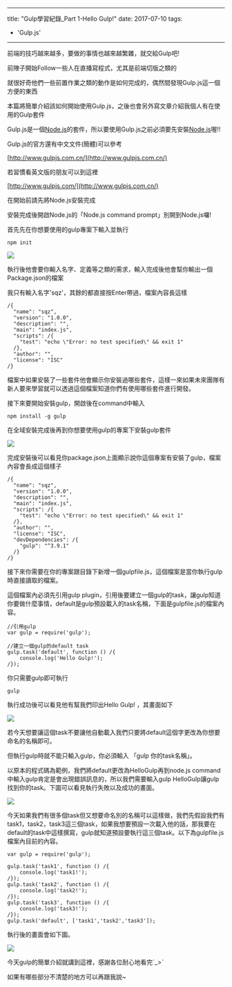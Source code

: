 
---
title: "Gulp學習紀錄_Part 1-Hello Gulp!"
date: 2017-07-10
tags: 
  - 'Gulp.js'
---

前端的技巧越來越多，要做的事情也越來越繁雜，就交給Gulp吧!

前陣子開始Follow一些人在直播寫程式，尤其是前端切版之類的

就很好奇他們一些前置作業之類的動作是如何完成的，偶然間發現Gulp.js這一個方便的東西

本篇將簡單介紹該如何開始使用Gulp.js，之後也會另外寫文章介紹我個人有在使用的Gulp套件

Gulp.js是一個[Node.js](https://nodejs.org/en/)的套件，所以要使用Gulp.js之前必須要先安裝[Node.js](https://nodejs.org/en/)喔!!

Gulp.js的官方還有中文文件(簡體)可以參考

[http://www.gulpjs.com.cn/](http://www.gulpjs.com.cn/)

若習慣看英文版的朋友可以到這裡

[http://www.gulpjs.com/](http://www.gulpjs.com.cn/)

在開始前請先將Node.js安裝完成

安裝完成後開啟Node.js的「Node.js command prompt」別開到Node.js囉!

首先先在你想要使用的gulp專案下輸入並執行

    npm init

![](/img/2017-213106/1499691073_2805.png)

執行後他會要你輸入名字、定義等之類的需求，輸入完成後他會幫你輸出一個Package.json的檔案

我只有輸入名字'sqz'，其餘的都直接按Enter帶過，檔案內容長這樣

    /{
      "name": "sqz",
      "version": "1.0.0",
      "description": "",
      "main": "index.js",
      "scripts": /{
        "test": "echo \"Error: no test specified\" && exit 1"
      /},
      "author": "",
      "license": "ISC"
    /}

檔案中如果安裝了一些套件他會顯示你安裝過哪些套件，這樣一來如果未來團隊有新人要來學習就可以透過這個檔案知道你們有使用哪些套件進行開發。

接下來要開始安裝gulp，開啟後在command中輸入

    npm install -g gulp

在全域安裝完成後再到你想要使用gulp的專案下安裝gulp套件

![](/img/2017-213106/1499690697_51864.png)

完成安裝後可以看見你package.json上面顯示說你這個專案有安裝了gulp，檔案內容會長成這個樣子

    /{
      "name": "sqz",
      "version": "1.0.0",
      "description": "",
      "main": "index.js",
      "scripts": /{
        "test": "echo \"Error: no test specified\" && exit 1"
      /},
      "author": "",
      "license": "ISC",
      "devDependencies": /{
        "gulp": "^3.9.1"
      /}
    /}
    

接下來你需要在你的專案跟目錄下新增一個gulpfile.js，這個檔案是當你執行gulp時直接讀取的檔案。

這個檔案內必須先引用gulp plugin，引用後要建立一個gulp的task，讓gulp知道你要做什麼事情，default是gulp預設載入的task名稱，下面是gulpfile.js的檔案內容。

    //引用gulp
    var gulp = require('gulp');
     
    //建立一個gulp的default task
    gulp.task('default', function () /{
        console.log('Hello Gulp!');
    /});

你只需要gulp即可執行

    gulp

執行成功後可以看見他有幫我們印出Hello Gulp! ，其畫面如下

![](/img/2017-213106/1499692307_31067.png)

若今天想要讓這個task不要讓他自動載入我們只要將default這個字更改為你想要命名的名稱即可。

但執行gulp時就不能只輸入gulp，你必須輸入 「gulp 你的task名稱」。

以原本的程式碼為範例，我們將default更改為HelloGulp再到node.js command中輸入gulp肯定是會出現錯誤訊息的，所以我們需要輸入gulp HelloGulp讓gulp找到你的task。下圖可以看見執行失敗以及成功的畫面。

![](/img/2017-213106/1499692626_48898.png)

今天如果我們有很多個task但又想要命名別的名稱可以這樣做，我們先假設我們有task1，task2，task3這三個task，如果我想要預設一次載入他的話，那我要在default的task中這樣撰寫，gulp就知道預設要執行這三個task。以下為gulpfile.js檔案內目前的內容。

    var gulp = require('gulp');
    
    gulp.task('task1', function () /{
        console.log('task1!');
    /});
    gulp.task('task2', function () /{
        console.log('task2!');
    /});
    gulp.task('task3', function () /{
        console.log('task3!');
    /});
    gulp.task('default', ['task1','task2','task3']);

執行後的畫面會如下圖。

![](/img/2017-213106/1499692896_01991.png)

今天gulp的簡單介紹就講到這裡，感謝各位耐心地看完ˊ\_>ˋ

如果有哪些部分不清楚的地方可以再跟我說~
